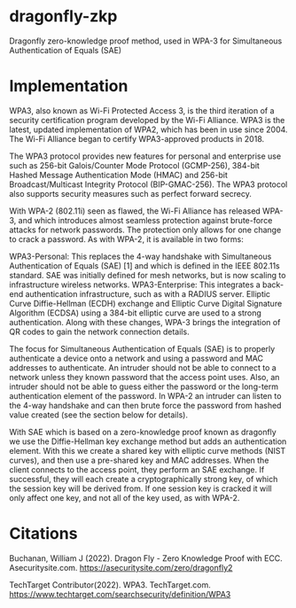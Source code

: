 # dragonfly-zkp
Dragonfly zero-knowledge proof method, used in WPA-3 for Simultaneous Authentication of Equals (SAE)

# Implementation

WPA3, also known as Wi-Fi Protected Access 3, is the third iteration of a security certification program developed by the Wi-Fi Alliance. WPA3 is the latest, updated implementation of WPA2, which has been in use since 2004. The Wi-Fi Alliance began to certify WPA3-approved products in 2018.

The WPA3 protocol provides new features for personal and enterprise use such as 256-bit Galois/Counter Mode Protocol (GCMP-256), 384-bit Hashed Message Authentication Mode (HMAC) and 256-bit Broadcast/Multicast Integrity Protocol (BIP-GMAC-256). The WPA3 protocol also supports security measures such as perfect forward secrecy.

With WPA-2 (802.11i) seen as flawed, the Wi-Fi Alliance has released WPA-3, and which introduces almost seamless protection against brute-force attacks for network passwords. The protection only allows for one change to crack a password. As with WPA-2, it is available in two forms:

WPA3-Personal: This replaces the 4-way handshake with Simultaneous Authentication of Equals (SAE) [1] and which is defined in the IEEE 802.11s standard. SAE was initially defined for mesh networks, but is now scaling to infrastructure wireless networks.
WPA3-Enterprise: This integrates a back-end authentication infrastructure, such as with a RADIUS server. Elliptic Curve Diffie-Hellman (ECDH) exchange and Elliptic Curve Digital Signature Algorithm (ECDSA) using a 384-bit elliptic curve are used to a strong authentication.
Along with these changes, WPA-3 brings the integration of QR codes to gain the network connection details.

The focus for Simultaneous Authentication of Equals (SAE) is to properly authenticate a device onto a network and using a password and MAC addresses to authenticate. An intruder should not be able to connect to a network unless they known password that the access point uses. Also, an intruder should not be able to guess either the password or the long-term authentication element of the password. In WPA-2 an intruder can listen to the 4-way handshake and can then brute force the password from hashed value created (see the section below for details).

With SAE which is based on a zero-knowledge proof known as dragonfly we use the Diffie-Hellman key exchange method but adds an authentication element. With this we create a shared key with elliptic curve methods (NIST curves), and then use a pre-shared key and MAC addresses. When the client connects to the access point, they perform an SAE exchange. If successful, they will each create a cryptographically strong key, of which the session key will be derived from. If one session key is cracked it will only affect one key, and not all of the key used, as with WPA-2.

# Citations

Buchanan, William J (2022). Dragon Fly - Zero Knowledge Proof with ECC. Asecuritysite.com. https://asecuritysite.com/zero/dragonfly2

TechTarget Contributor(2022). WPA3. TechTarget.com. https://www.techtarget.com/searchsecurity/definition/WPA3
